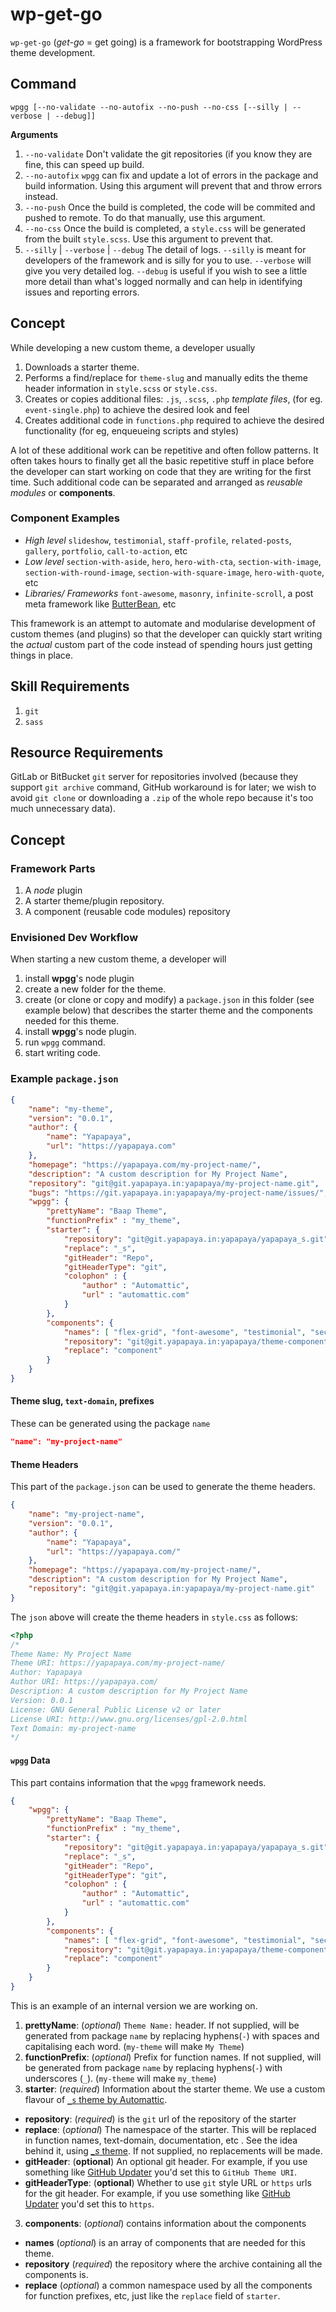 # wp-get-go

`wp-get-go` (*get-go* = get going) is a framework for bootstrapping WordPress theme development.

## Command
`wpgg [--no-validate --no-autofix --no-push --no-css [--silly | --verbose | --debug]]`

**Arguments**
 1. `--no-validate` Don't validate the git repositories (if you know they are fine, this can speed up build.
 1. `--no-autofix` `wpgg` can fix and update a lot of errors in the package and build information. Using this argument will prevent that and throw errors instead.
 1. `--no-push` Once the build is completed, the code will be commited and pushed to remote. To do that manually, use this argument.
 1. `--no-css` Once the build is completed, a `style.css` will be generated from the built `style.scss`. Use this argument to prevent that. 
 1. `--silly` | `--verbose` | `--debug` The detail of logs. `--silly` is meant for developers of the framework and is silly for you to use. `--verbose` will give you very detailed log. `--debug` is useful if you wish to see a little more detail than what's logged normally and can help in identifying issues and reporting errors.


## Concept
While developing a new custom theme, a developer usually
 1. Downloads a starter theme.
 2. Performs a find/replace for `theme-slug` and manually edits the theme header information in `style.scss` or `style.css`.
 2. Creates or copies additional files: `.js`, `.scss`, `.php` *template files*, (for eg. `event-single.php`) to achieve the desired look and feel
 3. Creates additional code in `functions.php` required to achieve the desired functionality (for eg, enqueueing scripts and styles)

A lot of these additional work can be repetitive and often follow patterns. It often takes hours to finally get all the basic repetitive stuff in place before the developer can start working on code that they are writing for the first time. Such additional code can be separated and arranged as *reusable modules* or **components**.

### Component Examples
 * *High level* `slideshow`, `testimonial`, `staff-profile`, `related-posts`, `gallery`, `portfolio`, `call-to-action`, etc
 * *Low level* `section-with-aside`, `hero`, `hero-with-cta`, `section-with-image`, `section-with-round-image`, `section-with-square-image`, `hero-with-quote`, etc
 * *Libraries/ Frameworks* `font-awesome`, `masonry`, `infinite-scroll`, a post meta framework like [ButterBean](http://themehybrid.com/weblog/butterbean-post-meta-framework-beta), etc

This framework is an attempt to automate and modularise development of custom themes (and plugins) so that the developer can quickly start writing the *actual* custom part of the code instead of spending hours just getting things in place.

## Skill Requirements
 1. `git`
 1. `sass`

## Resource Requirements
GitLab or BitBucket `git` server for repositories involved (because they support `git archive` command, GitHub workaround is for later; we wish to avoid `git clone` or downloading a `.zip` of the whole repo because it's too much unnecessary data).

## Concept

### Framework Parts
 1. A *node* plugin
 2. A starter theme/plugin repository.
 3. A component (reusable code modules) repository

### Envisioned Dev Workflow
When starting a new custom theme, a developer will

 1. install **wpgg**'s node plugin
 1. create a new folder for the theme.
 1. create (or clone or copy and modify) a `package.json` in this folder (see example below) that describes the starter theme and the components needed for this theme.
 1. install **wpgg**'s node plugin.
 1. run `wpgg` command.
 1. start writing code.

### Example `package.json`
```json
{
	"name": "my-theme",
	"version": "0.0.1",
	"author": {
		"name": "Yapapaya",
		"url": "https://yapapaya.com"
	},
	"homepage": "https://yapapaya.com/my-project-name/",
	"description": "A custom description for My Project Name",
	"repository": "git@git.yapapaya.in:yapapaya/my-project-name.git",
	"bugs": "https://git.yapapaya.in:yapapaya/my-project-name/issues/",
	"wpgg": {
		"prettyName": "Baap Theme",
		"functionPrefix" : "my_theme",
		"starter": {
			"repository": "git@git.yapapaya.in:yapapaya/yapapaya_s.git",
			"replace": "_s",
			"gitHeader": "Repo",
			"gitHeaderType": "git",
			"colophon" : {
				"author" : "Automattic",
				"url" : "automattic.com"
			}
		},
		"components": {
			"names": [ "flex-grid", "font-awesome", "testimonial", "section-with-aside" ],
			"repository": "git@git.yapapaya.in:yapapaya/theme-components.git",
			"replace": "component"
		}
	}
}
```

#### Theme slug, `text-domain`, prefixes

These can be generated using the package `name`

```json
"name": "my-project-name"
```

#### Theme Headers
This part of the `package.json` can be used to generate the theme headers.

```json
{
	"name": "my-project-name",
	"version": "0.0.1",
	"author": {
		"name": "Yapapaya",
		"url": "https://yapapaya.com/"
	},
	"homepage": "https://yapapaya.com/my-project-name/",
	"description": "A custom description for My Project Name",
	"repository": "git@git.yapapaya.in:yapapaya/my-project-name.git"
}
```

The `json` above will create the theme headers in `style.css` as follows:

```php
<?php
/*
Theme Name: My Project Name
Theme URI: https://yapapaya.com/my-project-name/
Author: Yapapaya
Author URI: https://yapapaya.com/
Description: A custom description for My Project Name
Version: 0.0.1
License: GNU General Public License v2 or later
License URI: http://www.gnu.org/licenses/gpl-2.0.html
Text Domain: my-project-name
*/
```
#### `wpgg` Data

This part contains information that the `wpgg` framework needs. 

```json
{
	"wpgg": {
		"prettyName": "Baap Theme",
		"functionPrefix" : "my_theme",
		"starter": {
			"repository": "git@git.yapapaya.in:yapapaya/yapapaya_s.git",
			"replace": "_s",
			"gitHeader": "Repo",
			"gitHeaderType": "git",
			"colophon" : {
				"author" : "Automattic",
				"url" : "automattic.com"
			}
		},
		"components": {
			"names": [ "flex-grid", "font-awesome", "testimonial", "section-with-aside" ],
			"repository": "git@git.yapapaya.in:yapapaya/theme-components.git",
			"replace": "component"
		}
	}
}
```

This is an example of an internal version we are working on.
 1. **prettyName**: (*optional*) `Theme Name:` header. If not supplied, will be generated from package `name` by replacing hyphens(`-`) with spaces and capitalising each word. (`my-theme` will make `My Theme`)
 1. **functionPrefix**: (*optional*) Prefix for function names. If not supplied, will be generated from package `name` by replacing hyphens(`-`) with underscores (`_`). (`my-theme` will make `my_theme`)
 1. **starter**: (*required*) Information about the starter theme. We use a custom flavour of [`_s` theme by Automattic](https://github.com/Automattic/_s).
  * **repository**: (*required*) is the `git` url of the repository of the starter
  * **replace**: (*optional*) The namespace of the starter. This will be replaced in function names, text-domain, documentation, etc . See the idea behind it, using [*_s* theme](https://github.com/Automattic/_s#getting-started). If not supplied, no replacements will be made.
  * **gitHeader**: (**optional**) An optional git header. For example, if you use something like [GitHub Updater](https://github.com/afragen/github-updater) you'd set this to `GitHub Theme URI`.
  * **gitHeaderType**: (**optional**) Whether to use `git` style URL or `https` urls for the git header. For example, if you use something like [GitHub Updater](https://github.com/afragen/github-updater) you'd set this to `https`.
 3. **components**: (*optional*) contains information about the components
  * **names** (*optional*) is an array of components that are needed for this theme.
  * **repository** (*required*) the repository where the archive containing all the components is.
  * **replace** (*optional*) a common namespace used by all the components for function prefixes, etc, just like the `replace` field of `starter`.
